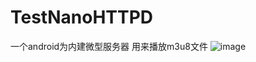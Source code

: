 # TestNanoHTTPD
一个android为内建微型服务器 用来播放m3u8文件
![image](https://github.com/tianshiaimili/TestNanoHTTPD/blob/master/screenshots/test.jpg)
